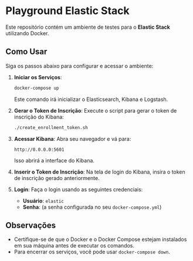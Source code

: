 # Playground Elastic Stack

Este repositório contém um ambiente de testes para o **Elastic Stack** utilizando Docker. 

## Como Usar

Siga os passos abaixo para configurar e acessar o ambiente:

1. **Iniciar os Serviços**:
   ```bash
   docker-compose up
   ```
   Este comando irá inicializar o Elasticsearch, Kibana e Logstash.

2. **Gerar o Token de Inscrição**:
   Execute o script para gerar o token de inscrição do Kibana:
   ```bash
   ./create_enrollment_token.sh
   ```

3. **Acessar Kibana**:
   Abra seu navegador e vá para:
   ```
   http://0.0.0.0:5601
   ```
   Isso abrirá a interface do Kibana.

4. **Inserir o Token de Inscrição**:
   Na tela de login do Kibana, insira o token de inscrição gerado anteriormente.

5. **Login**:
   Faça o login usando as seguintes credenciais:
   - **Usuário**: `elastic`
   - **Senha**: (a senha configurada no seu `docker-compose.yml`)

## Observações
- Certifique-se de que o Docker e o Docker Compose estejam instalados em sua máquina antes de executar os comandos.
- Para encerrar os serviços, você pode usar `docker-compose down`.
